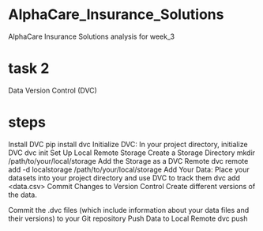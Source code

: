 #  AlphaCare_Insurance_Solutions
  AlphaCare Insurance Solutions analysis for week_3
# task 2
Data Version Control (DVC)


# steps 
Install DVC
pip install dvc
Initialize DVC: In your project directory, initialize DVC
dvc init
Set Up Local Remote Storage
Create a Storage Directory
mkdir /path/to/your/local/storage
Add the Storage as a DVC Remote
dvc remote add -d localstorage /path/to/your/local/storage
Add Your Data: 
Place your datasets into your project directory and use DVC to track them
dvc add <data.csv>
Commit Changes to Version Control
Create different versions of the data.


Commit the .dvc files (which include information about your data files and their versions) to your Git repository
Push Data to Local Remote
dvc push

